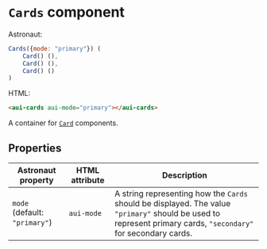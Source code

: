 # `Cards` component
Astronaut:
```javascript
Cards({mode: "primary"}) (
    Card() (),
    Card() (),
    Card() ()
)
```

HTML:
```html
<aui-cards aui-mode="primary"></aui-cards>
```

A container for [`Card`](card.md) components.

## Properties
| Astronaut property | HTML attribute | Description |
|---|---|---|
| `mode` (default: `"primary"`) | `aui-mode` | A string representing how the `Cards` should be displayed. The value `"primary"` should be used to represent primary cards, `"secondary"` for secondary cards. |